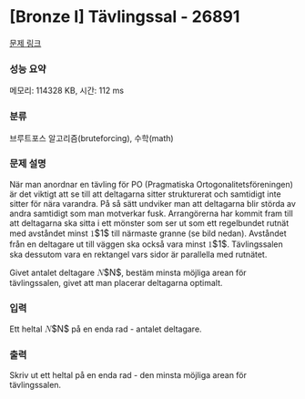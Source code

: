 # [Bronze I] Tävlingssal - 26891 

[문제 링크](https://www.acmicpc.net/problem/26891) 

### 성능 요약

메모리: 114328 KB, 시간: 112 ms

### 분류

브루트포스 알고리즘(bruteforcing), 수학(math)

### 문제 설명

<p>När man anordnar en tävling för PO (Pragmatiska Ortogonalitetsföreningen) är det viktigt att se till att deltagarna sitter strukturerat och samtidigt inte sitter för nära varandra. På så sätt undviker man att deltagarna blir störda av andra samtidigt som man motverkar fusk. Arrangörerna har kommit fram till att deltagarna ska sitta i ett mönster som ser ut som ett regelbundet rutnät med avståndet minst <mjx-container class="MathJax" jax="CHTML" style="font-size: 109%; position: relative;"><mjx-math class="MJX-TEX" aria-hidden="true"><mjx-mn class="mjx-n"><mjx-c class="mjx-c31"></mjx-c></mjx-mn></mjx-math><mjx-assistive-mml unselectable="on" display="inline"><math xmlns="http://www.w3.org/1998/Math/MathML"><mn>1</mn></math></mjx-assistive-mml><span aria-hidden="true" class="no-mathjax mjx-copytext">$1$</span></mjx-container> till närmaste granne (se bild nedan). Avståndet från en deltagare ut till väggen ska också vara minst <mjx-container class="MathJax" jax="CHTML" style="font-size: 109%; position: relative;"><mjx-math class="MJX-TEX" aria-hidden="true"><mjx-mn class="mjx-n"><mjx-c class="mjx-c31"></mjx-c></mjx-mn></mjx-math><mjx-assistive-mml unselectable="on" display="inline"><math xmlns="http://www.w3.org/1998/Math/MathML"><mn>1</mn></math></mjx-assistive-mml><span aria-hidden="true" class="no-mathjax mjx-copytext">$1$</span></mjx-container>. Tävlingssalen ska dessutom vara en rektangel vars sidor är parallella med rutnätet.</p>

<p>Givet antalet deltagare <mjx-container class="MathJax" jax="CHTML" style="font-size: 109%; position: relative;"><mjx-math class="MJX-TEX" aria-hidden="true"><mjx-mi class="mjx-i"><mjx-c class="mjx-c1D441 TEX-I"></mjx-c></mjx-mi></mjx-math><mjx-assistive-mml unselectable="on" display="inline"><math xmlns="http://www.w3.org/1998/Math/MathML"><mi>N</mi></math></mjx-assistive-mml><span aria-hidden="true" class="no-mathjax mjx-copytext">$N$</span></mjx-container>, bestäm minsta möjliga arean för tävlingssalen, givet att man placerar deltagarna optimalt.</p>

### 입력 

 <p>Ett heltal <mjx-container class="MathJax" jax="CHTML" style="font-size: 109%; position: relative;"><mjx-math class="MJX-TEX" aria-hidden="true"><mjx-mi class="mjx-i"><mjx-c class="mjx-c1D441 TEX-I"></mjx-c></mjx-mi></mjx-math><mjx-assistive-mml unselectable="on" display="inline"><math xmlns="http://www.w3.org/1998/Math/MathML"><mi>N</mi></math></mjx-assistive-mml><span aria-hidden="true" class="no-mathjax mjx-copytext">$N$</span></mjx-container> på en enda rad - antalet deltagare.</p>

### 출력 

 <p>Skriv ut ett heltal på en enda rad - den minsta möjliga arean för tävlingssalen.</p>

